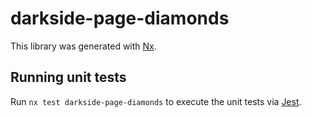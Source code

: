 # darkside-page-diamonds

This library was generated with [Nx](https://nx.dev).

## Running unit tests

Run `nx test darkside-page-diamonds` to execute the unit tests via [Jest](https://jestjs.io).
